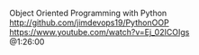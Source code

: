 Object Oriented Programming with Python  
http://github.com/jimdevops19/PythonOOP  
https://www.youtube.com/watch?v=Ej_02ICOIgs  
@1:26:00